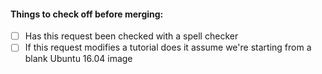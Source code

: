 #### Things to check off before merging:
- [ ] Has this request been checked with a spell checker 
- [ ] If this request modifies a tutorial does it assume we're starting from a blank Ubuntu 16.04 image
